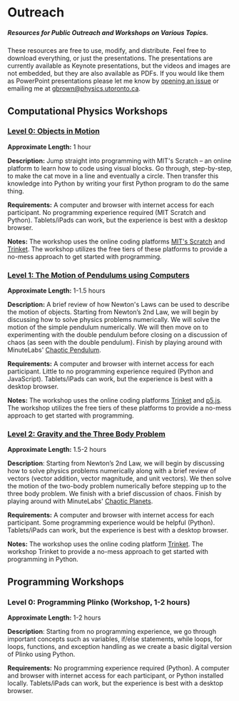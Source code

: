 # Outreach
##### Resources for Public Outreach and Workshops on Various Topics.

These resources are free to use, modify, and distribute. Feel free to download everything, or just the presentations. The presentations are currently available as Keynote presentations, but the videos and images are not embedded, but they are also available as PDFs. If you would like them as PowerPoint presentations please let me know by [opening an issue](https://github.com/zyrxvo/public-outreach/issues) or emailing me at gbrown@physics.utoronto.ca.

## Computational Physics Workshops

### [Level 0: Objects in Motion](https://github.com/zyrxvo/public-outreach/tree/main/Computational_Physics/Level0)

**Approximate Length:** 1 hour

**Description:** Jump straight into programming with MIT's Scratch – an online platform to learn how to code using visual blocks. Go through, step-by-step, to make the cat move in a line and eventually a circle. Then transfer this knowledge into Python by writing your first Python program to do the same thing.

**Requirements:** A computer and browser with internet access for each participant. No programming experience required (MIT Scratch and Python). Tablets/iPads can work, but the experience is best with a desktop browser.

**Notes:** The workshop uses the online coding platforms [MIT's Scratch](https://scratch.mit.edu) and [Trinket](https://trinket.io/). The workshop utilizes the free tiers of these platforms to provide a no-mess approach to get started with programming.

### [Level 1: The Motion of Pendulums using Computers](https://github.com/zyrxvo/public-outreach/tree/main/Computational_Physics/Level1)

**Approximate Length:** 1-1.5 hours

**Description:** A brief review of how Newton's Laws can be used to describe the motion of objects. Starting from Newton’s 2nd Law, we will begin by discussing how to solve physics problems numerically. We will solve the motion of the simple pendulum numerically. We will then move on to experimenting with the double pendulum before closing on a discussion of chaos (as seen with the double pendulum). Finish by playing around with MinuteLabs' [Chaotic Pendulum](http://labs.minutelabs.io/Chaotic-Pendulum/). 

**Requirements:** A computer and browser with internet access for each participant. Little to no programming experience required (Python and JavaScript). Tablets/iPads can work, but the experience is best with a desktop browser.

**Notes:** The workshop uses the online coding platforms [Trinket](https://trinket.io/) and [p5.js](https://editor.p5js.org/). The workshop utilizes the free tiers of these platforms to provide a no-mess approach to get started with programming.

### [Level 2: Gravity and the Three Body Problem](https://github.com/zyrxvo/public-outreach/tree/main/Computational_Physics/Level2)

**Approximate Length:** 1.5-2 hours

**Description**: Starting from Newton’s 2nd Law, we will begin by discussing how to solve physics problems numerically along with a brief review of vectors (vector addition, vector magnitude, and unit vectors). We then solve the motion of the two-body problem numerically before stepping up to the three body problem. We finish with a brief discussion of chaos. Finish by playing around with MinuteLabs' [Chaotic Planets](http://labs.minutelabs.io/Chaotic-Planets/). 

**Requirements:** A computer and browser with internet access for each participant. Some programming experience would be helpful (Python). Tablets/iPads can work, but the experience is best with a desktop browser.

**Notes:** The workshop uses the online coding platform [Trinket](https://trinket.io/). The workshop Trinket to provide a no-mess approach to get started with programming in Python.

## Programming Workshops

### Level 0: Programming Plinko (Workshop, 1-2 hours)

**Approximate Length:** 1-2 hours

**Description**: Starting from no programming experience, we go through important concepts such as variables, if/else statements, while loops, for loops, functions, and exception handling as we create a basic digital version of Plinko using Python.

**Requirements:** No programming experience required (Python). A computer and browser with internet access for each participant, or Python installed locally. Tablets/iPads can work, but the experience is best with a desktop browser.